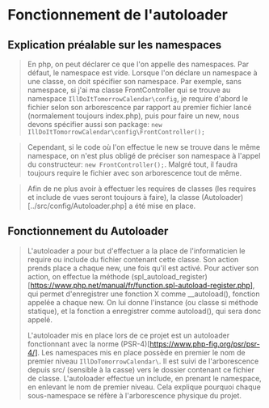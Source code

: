 # Fonctionnement de l'autoloader

## Explication préalable sur les namespaces
>
> En php, on peut déclarer ce que l'on appelle des namespaces. Par défaut, le namespace est vide.
> Lorsque l'on déclare un namespace à une classe, on doit spécifier son namespace.
> Par exemple, sans namespace, si j'ai ma classe FrontController qui se trouve au namespace `IllDoItTomorrowCalendar\config`,
> je require d'abord le fichier selon son arborescence par rapport au premier fichier lancé (normalement toujours index.php), puis pour 
> faire un new, nous devons spécifier aussi son package: `new IllDoItTomorrowCalendar\config\FrontController();`

> Cependant, si le code où l'on effectue le new se trouve dans le même namespace, on n'est plus obligé de préciser son namespace à
> l'appel du constructeur: `new FrontController();`. Malgré tout, il faudra toujours require le fichier avec son arborescence tout de
> même.

> Afin de ne plus avoir à effectuer les requires de classes (les requires et include de vues seront toujours à faire), la classe
> (Autoloader)[../src/config/Autoloader.php] a été mise en place.
>

## Fonctionnement du Autoloader
>
> L'autoloader a pour but d'effectuer a la place de l'informaticien le require ou include du fichier contenant cette classe.
> Son action prends place a chaque new, une fois qu'il est activé.
> Pour activer son action, on effectue la méthode (spl_autoload_register)[https://www.php.net/manual/fr/function.spl-autoload-register.php], qui permet d'enregistrer une fonction X comme __autoload(), fonction appelée a chaque new.
> On lui donne l'instance (ou classe si méthode statique), et la fonction a enregistrer comme autoload(), qui sera donc appelé.
>
>
> L'autoloader mis en place lors de ce projet est un autoloader fonctionnant avec la norme (PSR-4)[https://www.php-fig.org/psr/psr-4/].
> Les namespaces mis en place possède en premier le nom de premier niveau `IllDoTomorrowCalendar\`. Il est suivi de l'arborescence
> depuis src/ (sensible à la casse) vers le dossier contenant ce fichier de classe. L'autoloader effectue un include, en prenant le
> namespace, en enlevant le nom de premier niveau.
> Cela explique pourquoi chaque sous-namespace se réfère à l'arborescence physique du projet.
>
